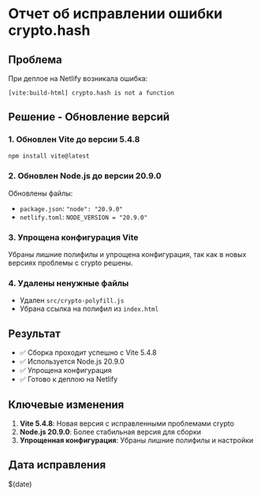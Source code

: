 # Отчет об исправлении ошибки crypto.hash

## Проблема
При деплое на Netlify возникала ошибка:
```
[vite:build-html] crypto.hash is not a function
```

## Решение - Обновление версий

### 1. Обновлен Vite до версии 5.4.8
```bash
npm install vite@latest
```

### 2. Обновлен Node.js до версии 20.9.0
Обновлены файлы:
- `package.json`: `"node": "20.9.0"`
- `netlify.toml`: `NODE_VERSION = "20.9.0"`

### 3. Упрощена конфигурация Vite
Убраны лишние полифилы и упрощена конфигурация, так как в новых версиях проблемы с crypto решены.

### 4. Удалены ненужные файлы
- Удален `src/crypto-polyfill.js`
- Убрана ссылка на полифил из `index.html`

## Результат
- ✅ Сборка проходит успешно с Vite 5.4.8
- ✅ Используется Node.js 20.9.0
- ✅ Упрощена конфигурация
- ✅ Готово к деплою на Netlify

## Ключевые изменения
1. **Vite 5.4.8**: Новая версия с исправленными проблемами crypto
2. **Node.js 20.9.0**: Более стабильная версия для сборки
3. **Упрощенная конфигурация**: Убраны лишние полифилы и настройки

## Дата исправления
$(date) 